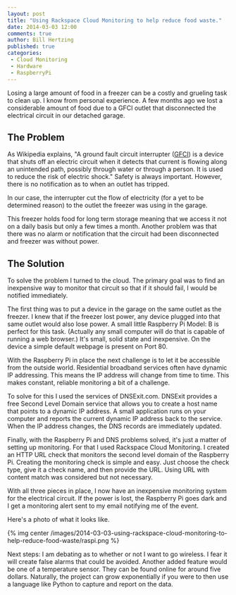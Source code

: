 ```yaml
---
layout: post
title: "Using Rackspace Cloud Monitoring to help reduce food waste."
date: 2014-03-03 12:00
comments: true
author: Bill Hertzing
published: true
categories:
 - Cloud Monitoring
 - Hardware
 - RaspberryPi
---
```


Losing a large amount of food in a freezer can be a costly and grueling task
to clean up. I know from personal experience. A few months ago we lost a
considerable amount of food due to a GFCI outlet that disconnected the
electrical circuit in our detached garage.

<!-- more -->

## The Problem

As Wikipedia explains, "A ground fault circuit interrupter
([GFCI](http://simple.wikipedia.org/wiki/GFCI)) is a device that shuts off an
electric circuit when it detects that current is flowing along an unintended
path, possibly through water or through a person. It is used to reduce the risk
of electric shock." Safety is always important. However, there is no
notification as to when an outlet has tripped.

In our case, the interrupter cut the flow of electricity (for a yet to be
determined reason) to the outlet the freezer was using in the garage.

This freezer holds food for long term storage meaning that we access it not
on a daily basis but only a few times a month. Another problem was that there
was no alarm or notification that the circuit had been disconnected and freezer
was without power.

## The Solution

To solve the problem I turned to the cloud. The primary goal was to find an
inexpensive way to monitor that circuit so that if it should fail, I would be
notified immediately.

The first thing was to put a device in the garage on the same outlet as the
freezer. I knew that if the freezer lost power, any device plugged into that
same outlet would also lose power. A small little Raspberry Pi Model: B is
perfect for this task. (Actually any small computer will do that is capable of
running a web browser.)  It's small, solid state and inexpensive. On the
device a simple default webpage is present on Port 80.

With the Raspberry Pi in place the next challenge is to let it be accessible
from the outside world. Residential broadband services often have dynamic IP
addressing. This means the IP address will change from time to time. This makes
constant, reliable monitoring a bit of a challenge.

To solve for this I used the services of DNSExit.com.  DNSExit provides a free
Second Level Domain service that allows you to create a host name that points
to a dynamic IP address. A small application runs on your computer and reports
the current dynamic IP address back to the service. When the IP address changes,
 the DNS records are immediately updated.

Finally, with the Raspberry Pi and DNS problems solved, it's just a matter of
setting up monitoring. For that I used Rackspace Cloud Monitoring. I created an
HTTP URL check that monitors the second level domain of the Raspberry Pi.
Creating the monitoring check is simple and easy. Just choose the check type,
give it a check name, and then provide the URL. Using URL with content match
was considered but not necessary.

With all three pieces in place, I now have an inexpensive monitoring system for
the electrical circuit. If the power is lost, the Raspberry Pi goes dark and I
get a monitoring alert sent to my email notifying me of the event.

Here's a photo of what it looks like.

{% img center /images/2014-03-03-using-rackspace-cloud-monitoring-to-help-reduce-food-waste/raspi.png %}

Next steps: I am debating as to whether or not I want to go wireless. I fear
it will create false alarms that could be avoided. Another added feature would
be one of a temperature sensor. They can be found online for around five
dollars. Naturally, the project can grow exponentially if you were to then use
a language like Python to capture and report on the data.
